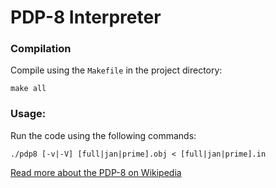 # PDP-8 Interpreter

### Compilation
Compile using the `Makefile` in the project directory:
```
make all
```

### Usage:

Run the code using the following commands:
```
./pdp8 [-v|-V] [full|jan|prime].obj < [full|jan|prime].in
```


[Read more about the PDP-8 on Wikipedia](https://en.wikipedia.org/wiki/PDP-8)